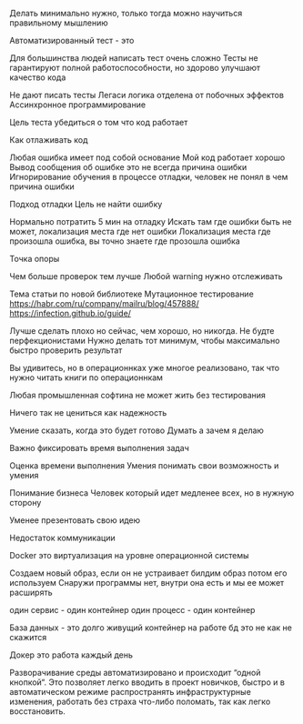 Делать минимально нужно, только тогда можно научиться правильному мышлению

Автоматизированный тест - это

Для большинства людей написать тест очень сложно
Тесты не гарантируют полной работоспособности, но здорово улучшают качество кода

Не дают писать тесты
Легаси
логика отделена от побочных эффектов
Ассинхронное программирование

Цель теста убедиться о том что код работает

Как отлаживать код

Любая ошибка имеет под собой основание
Мой код работает хорошо
Вывод сообщения об ошибке это не всегда причина ошибки
Игнорирование обучения в процессе отладки, человек не понял в чем причина ошибки

Подход отладки
Цель не найти ошибку

Нормально потратить 5 мин на отладку
Искать там где ошибки быть не может, локализация места где нет ошибки
Локализация места где произошла ошибка, вы точно знаете где прозошла ошибка

Точка опоры

Чем больше проверок тем лучше
Любой warning нужно отслеживать

Тема статьи по новой библиотеке
Мутационное тестирование
https://habr.com/ru/company/mailru/blog/457888/
https://infection.github.io/guide/

Лучше сделать плохо но сейчас, чем хорошо, но никогда. Не будте перфекционистами
Нужно делать тот минимум, чтобы максимально быстро проверить результат

Вы удивитесь, но в операционнках уже многое реализовано, так что нужно читать книги по операционнкам

Любая промышленная софтина не может жить без тестирования

Ничего так не цениться как надежность

Умение сказать, когда это будет готово
Думать а зачем я делаю

Важно фиксировать время выполнения задач

Оценка времени выполнения
Умения понимать свои возможность и умения

Понимание бизнеса
Человек который идет медленее всех, но в нужную сторону

Уменее презентовать свою идею

Недостаток коммуникации


Docker это виртуализация на уровне операционной системы

Создаем новый образ, если он не устраивает билдим образ потом его используем
Снаружи программы нет, внутри она есть и мы ее может расширять

один сервис - один контейнер
один процесс - один контейнер

База данных - это долго живущий контейнер на работе бд это не как не скажится 

Докер это работа каждый день

Разворачивание среды автоматизировано и происходит “одной кнопкой“. Это позволяет легко вводить в проект новичков, быстро и в автоматическом режиме распространять инфраструктурные изменения, работать без страха что-либо поломать, так как легко восстановить.